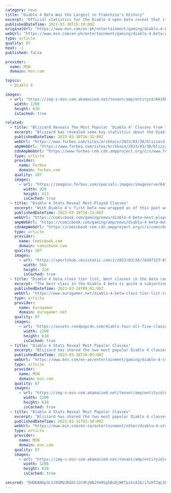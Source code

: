 ```yaml
---
category: news
title: "Diablo 4 Beta Was the Largest in Franchise's History"
excerpt: "Official statistics for the Diablo 4 open beta reveal that it was the largest ever for the franchise. Two beta periods for Diablo 4 took place across March and millions enjoyed a taste of what ..."
publishedDateTime: 2023-03-30T15:19:00Z
originalUrl: "https://www.msn.com/en-ph/entertainment/gaming/diablo-4-beta-was-the-largest-in-franchise-s-history/ar-AA19hvLu"
webUrl: "https://www.msn.com/en-ph/entertainment/gaming/diablo-4-beta-was-the-largest-in-franchise-s-history/ar-AA19hvLu"
type: article
quality: 87
heat: -1
published: false

provider:
  name: MSN
  domain: msn.com

topics:
  - Diablo 4

images:
  - url: "https://img-s-msn-com.akamaized.net/tenant/amp/entityid/AA19h7fJ.img?h=630&w=1200&m=6&q=60&o=t&l=f&f=jpg"
    width: 1200
    height: 630
    isCached: true

related:
  - title: "Blizzard Reveals The Most Popular ‘Diablo 4’ Classes From The Open Beta"
    excerpt: "Blizzard has revealed some key statistics about the Diablo IV open beta that just took place this past weekend. Here are the most popular classes and a truly staggering number of player and monster ..."
    publishedDateTime: 2023-03-30T16:31:00Z
    webUrl: "https://www.forbes.com/sites/erikkain/2023/03/30/blizzard-reveals-the-most-popular-diablo-4-classes-from-the-open-beta/"
    ampWebUrl: "https://www.forbes.com/sites/erikkain/2023/03/30/blizzard-reveals-the-most-popular-diablo-4-classes-from-the-open-beta/amp/"
    cdnAmpWebUrl: "https://www-forbes-com.cdn.ampproject.org/c/s/www.forbes.com/sites/erikkain/2023/03/30/blizzard-reveals-the-most-popular-diablo-4-classes-from-the-open-beta/amp/"
    type: article
    provider:
      name: Forbes
      domain: forbes.com
    quality: 107
    images:
      - url: "https://imageio.forbes.com/specials-images/imageserve/641cc1c1602b6ac0f28a9f01/0x0.jpg?format=jpg&width=1200"
        width: 920
        height: 613
        isCached: true
  - title: "Diablo 4 Stats Reveal Most-Played Classes"
    excerpt: "With Diablo 4's first beta now wrapped as of this past weekend, Blizzard has now shared some stats detailing the public's experience with the game after being able to go hands-on with it for the first ..."
    publishedDateTime: 2023-03-30T10:13:00Z
    webUrl: "https://comicbook.com/gaming/news/diablo-4-beta-most-played-classes/"
    ampWebUrl: "https://comicbook.com/gaming/amp/news/diablo-4-beta-most-played-classes/"
    cdnAmpWebUrl: "https://comicbook-com.cdn.ampproject.org/c/s/comicbook.com/gaming/amp/news/diablo-4-beta-most-played-classes/"
    type: article
    provider:
      name: Comicbook.com
      domain: comicbook.com
    quality: 107
    images:
      - url: "https://sportshub.cbsistatic.com/i/2023/03/26/7da97223-6571-4286-9350-21d755cb1f41/new-games-out-this-month.png?width=568&height=320"
        width: 568
        height: 320
        isCached: true
  - title: "Diablo 4 beta class tier list, best classes in the beta ranked"
    excerpt: "The best class in the Diablo 4 beta is quite a subjective thing, you're encouraged to pick a base class and build them up into a character that suits your personal preferences. Therefore, pinning down ..."
    publishedDateTime: 2023-03-24T09:01:00Z
    webUrl: "https://www.eurogamer.net/diablo-4-beta-class-tier-list-ranked-9337"
    type: article
    provider:
      name: Eurogamer
      domain: eurogamer.net
    quality: 87
    images:
      - url: "https://assets.reedpopcdn.com/diablo-four-all-five-classes-official-blizzard-artwork.jpg/BROK/thumbnail/1200x630/diablo-four-all-five-classes-official-blizzard-artwork.jpg"
        width: 1200
        height: 630
        isCached: true
  - title: "Diablo 4 Stats Reveal Most Popular Classes"
    excerpt: "Blizzard has shared the two most popular Diablo 4 classes from its recent open beta weekend, as part of an infographic detailing various interesting statistics. For Diablo 4's open beta, Blizzard ..."
    publishedDateTime: 2023-03-30T20:03:00Z
    webUrl: "https://www.msn.com/en-ae/entertainment/gaming/diablo-4-stats-reveal-most-popular-classes/ar-AA19huHA"
    type: article
    provider:
      name: MSN
      domain: msn.com
    quality: 87
    images:
      - url: "https://img-s-msn-com.akamaized.net/tenant/amp/entityid/AA19hQ40.img?h=630&w=1200&m=6&q=60&o=t&l=f&f=jpg"
        width: 1200
        height: 630
        isCached: true
  - title: "Diablo 4 Stats Reveal Most Popular Classes"
    excerpt: "Blizzard has shared the two most popular Diablo 4 classes from its recent open beta weekend, as part of an infographic detailing various interesting statistics. For Diablo 4's open beta, Blizzard ..."
    publishedDateTime: 2023-03-31T03:38:00Z
    webUrl: "https://www.msn.com/en-za/entertainment/other/diablo-4-stats-reveal-most-popular-classes/ar-AA19huHA"
    type: article
    provider:
      name: MSN
      domain: msn.com
    quality: 87
    images:
      - url: "https://img-s-msn-com.akamaized.net/tenant/amp/entityid/AA19hQ40.img?h=630&w=1200&m=6&q=60&o=t&l=f&f=jpg"
        width: 1200
        height: 630
        isCached: true

secured: "EHDDANXp3L5J0SMUJKGhCJ2CHhjWAJYm9Sg5BsOjWKTpikcA1b/i3iHT2qLSFyHerTntEhJsmqv5NPS0aMkGAx5dIoDfzsBZ8eZqzDmWMDuthYrZ/zwXd6B3nZfWaf6deTueRz/8wX6UyIZl3VrYbf1LjkYaFEhnFYKD0bAcku7RJq21aZ+kW9g1rWzOGQQ/iSN45AKwlOe1egDmNgJ7kO+lGAHzghKWEICUGmZArlHAUEDQpBFBnYaMfknYp36PhyuDTY8PlcxGT3nUzUxnPme8g2M4hrUaYUvcKss+eS03ScXjBt81uulA0McOC8XlNlSzJI/1XjTaOJlrSxIK+4zDxj04DVrwfMYgYzVQRmQ=;CZmxxOPaD74sg/m7H95WeA=="
---
```



